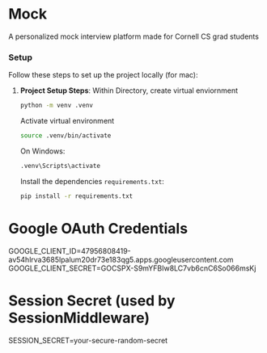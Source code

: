 # Mock
A personalized mock interview platform made for Cornell CS grad students

### Setup

Follow these steps to set up the project locally (for mac):

1. **Project Setup Steps**:
    Within Directory, create virtual enviornment

    ```bash
    python -m venv .venv
    ```

    Activate virtual environment

    ```bash
    source .venv/bin/activate
    ```
    
    On Windows:

     ```bash
     .venv\Scripts\activate
     ```

   Install the dependencies  `requirements.txt`:

   ```bash
   pip install -r requirements.txt
   ```

# Google OAuth Credentials
GOOGLE_CLIENT_ID=47956808419-av54hlrva3685lpalum20dr73e183qg5.apps.googleusercontent.com
GOOGLE_CLIENT_SECRET=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

# Session Secret (used by SessionMiddleware)
SESSION_SECRET=your-secure-random-secret
